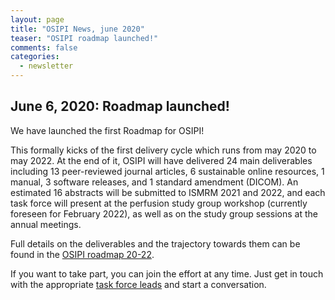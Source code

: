 ```yaml
---
layout: page
title: "OSIPI News, june 2020"
teaser: "OSIPI roadmap launched!"
comments: false
categories:
  - newsletter
---
```


## June 6, 2020: Roadmap launched!

We have launched the first Roadmap for OSIPI! 

This formally kicks of the first delivery cycle which runs from may 2020 to may 2022. At the end of it, OSIPI will have delivered 24 main deliverables including 13 peer-reviewed journal articles, 6 sustainable online resources, 1 manual, 3 software releases, and 1 standard amendment (DICOM). An estimated 16 abstracts will be submitted to ISMRM 2021 and 2022, and each task force will present at the perfusion study group workshop (currently foreseen for February 2022), as well as on the study group sessions at the annual meetings.

Full details on the deliverables and the trajectory towards them can be found in the [OSIPI roadmap 20-22](https://docs.google.com/document/d/e/2PACX-1vRbxX9ywttwQfd2hyj62h676RjEZ3YHZBIBTkUmEb2nqOmrRVd-PlWeL6nAsJ79akQpXHmtBIizJiOK/pub). 

If you want to take part, you can join the effort at any time. Just get in touch with the appropriate [task force leads](https://www.osipi.org/emb/) and start a conversation. 
